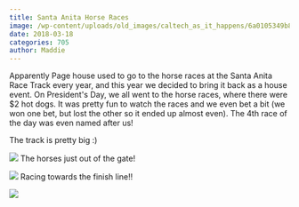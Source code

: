 ```yaml
---
title: Santa Anita Horse Races
image: /wp-content/uploads/old_images/caltech_as_it_happens/6a0105349b8251970b01bb09f8c44d970d.jpg
date: 2018-03-18
categories: 705
author: Maddie
---
```


Apparently Page house used to go to the horse races at the Santa Anita Race Track every year, and this year we decided to bring it back as a house event. On President's Day, we all went to the horse races, where there were $2 hot dogs. It was pretty fun to watch the races and we even bet a bit (we won one bet, but lost the other so it ended up almost even). The 4th race of the day was even named after us!

The track is pretty big :)


![](/old_images/caltech_as_it_happens/6a0105349b8251970b01bb09f8c445970d.jpg)
The horses just out of the gate!


![](/old_images/caltech_as_it_happens/6a0105349b8251970b01b7c9558153970b.jpg)
Racing towards the finish line!!


![](/old_images/6a01b8d28f2857970c01b8d2dfcbdf970c-pi.jpg)
